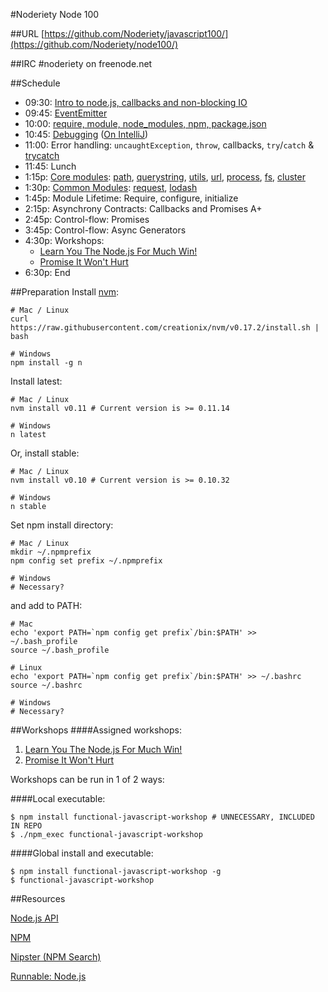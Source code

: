 #Noderiety Node 100

##URL
[https://github.com/Noderiety/javascript100/](https://github.com/Noderiety/node100/)

##IRC
\#noderiety on freenode.net

##Schedule

* 09:30: [Intro to node.js, callbacks and non-blocking IO](https://github.com/Noderiety/node100/blob/master/Intro_EventEmitter_Modules.pdf?raw=true)
* 09:45: [EventEmitter](https://github.com/Noderiety/node100/blob/master/Intro_EventEmitter_Modules.pdf?raw=true)
* 10:00: [require, module, node_modules, npm, package.json](https://github.com/Noderiety/node100/blob/master/Intro_EventEmitter_Modules.pdf?raw=true)
* 10:45: [Debugging](https://github.com/node-inspector/node-inspector) ([On IntelliJ](http://www.jetbrains.com/idea/webhelp/running-and-debugging-node-js.html))
* 11:00: Error handling: `uncaughtException`, `throw`, callbacks, `try`/`catch` & [trycatch](https://github.com/CrabDude/trycatch)
* 11:45: Lunch
* 1:15p: [Core modules](http://nodejs.org/api/all.html): [path](http://nodejs.org/api/path.html), [querystring](http://nodejs.org/api/querystring.html), [utils](http://nodejs.org/api/util.html), [url](http://nodejs.org/api/url.html), [process](http://nodejs.org/api/process.html), [fs](http://nodejs.org/api/fs.html), [cluster](http://nodejs.org/api/cluster.html)
* 1:30p: [Common Modules](http://eirikb.github.io/nipster/): [request](https://github.com/mikeal/request), [lodash](lodash.com/docs)
* 1:45p: Module Lifetime: Require, configure, initialize
* 2:15p: Asynchrony Contracts: Callbacks and Promises A+
* 2:45p: Control-flow: Promises
* 3:45p: Control-flow: Async Generators
* 4:30p: Workshops: 
  * [Learn You The Node.js For Much Win!](https://github.com/rvagg/learnyounode)
  * [Promise It Won't Hurt](https://github.com/stevekane/promise-it-wont-hurt)
* 6:30p: End

##Preparation
Install [nvm](https://github.com/creationix/nvm):

```
# Mac / Linux
curl https://raw.githubusercontent.com/creationix/nvm/v0.17.2/install.sh | bash

# Windows
npm install -g n
```

Install latest:

```
# Mac / Linux
nvm install v0.11 # Current version is >= 0.11.14

# Windows
n latest
```

Or, install stable:

```
# Mac / Linux
nvm install v0.10 # Current version is >= 0.10.32

# Windows
n stable
```

Set npm install directory:

```
# Mac / Linux
mkdir ~/.npmprefix
npm config set prefix ~/.npmprefix

# Windows
# Necessary?
```

and add to PATH:

```
# Mac
echo 'export PATH=`npm config get prefix`/bin:$PATH' >> ~/.bash_profile
source ~/.bash_profile

# Linux
echo 'export PATH=`npm config get prefix`/bin:$PATH' >> ~/.bashrc
source ~/.bashrc

# Windows
# Necessary?
```

##Workshops
####Assigned workshops:
1. [Learn You The Node.js For Much Win!](http://nodeschool.io/#learn-you-node)
2. [Promise It Won't Hurt](https://github.com/stevekane/promise-it-wont-hurt)

Workshops can be run in 1 of 2 ways:

####Local executable:
```
$ npm install functional-javascript-workshop # UNNECESSARY, INCLUDED IN REPO
$ ./npm_exec functional-javascript-workshop
```
####Global install and executable:
```
$ npm install functional-javascript-workshop -g
$ functional-javascript-workshop
```

##Resources

[Node.js API](https://npmjs.org/doc/json.html)

[NPM](https://npmjs.org/)

[Nipster (NPM Search)](http://eirikb.github.io/nipster/)

[Runnable: Node.js](http://runnable.com/Node.js)
